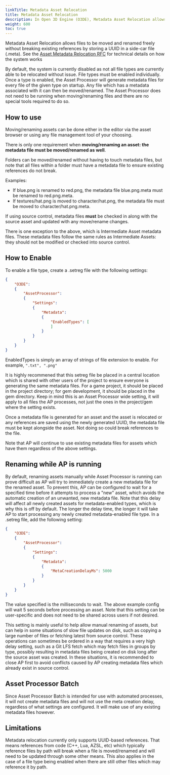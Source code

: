 ```yaml
---
linkTitle: Metadata Asset Relocation
title: Metadata Asset Relocation
description: In Open 3D Engine (O3DE), Metadata Asset Relocation allows files to be moved and renamed freely without breaking existing references by storing a UUID in a side-car file (.meta).
weight: 600
toc: true
---
```


Metadata Asset Relocation allows files to be moved and renamed freely without breaking existing references by storing a UUID in a side-car file (.meta).  See the [Asset Metadata Relocation RFC](https://github.com/o3de/sig-content/blob/main/rfcs/rfc-77-metadata-asset-relocation.md) for technical details on how the system works


By default, the system is currently disabled as not all file types are currently able to be relocated without issue.  File types must be enabled individually.  Once a type is enabled, the Asset Processor will generate metadata files for every file of the given type on startup.  Any file which has a metadata associated with it can then be moved/renamed.  The Asset Processor does not need to be running when moving/renaming files and there are no special tools required to do so.

## How to use
Moving/renaming assets can be done either in the editor via the asset browser or using any file management tool of your choosing.

There is only one requirement when **moving/renaming an asset: the metadata file must be moved/renamed as well**.

Folders can be moved/renamed without having to touch metadata files, but note that all files within a folder must have a metadata file to ensure existing references do not break.

Examples:

* If blue.png is renamed to red.png, the metadata file blue.png.meta must be renamed to red.png.meta.
* If textures/hat.png is moved to character/hat.png, the metadata file must be moved to character/hat.png.meta.


If using source control, metadata files **must** be checked in along with the source asset and updated with any move/rename changes.

There is one exception to the above, which is Intermediate Asset metadata files.  These metadata files follow the same rules as Intermediate Assets: they should not be modified or checked into source control.

## How to Enable
To enable a file type, create a .setreg file with the following settings:
```json
{
    "O3DE":
    {
        "AssetProcessor":
        {
            "Settings":
            {
                "Metadata":
                {
                    "EnabledTypes": [
                    ]
                }
            }
        }
    }
}
```
EnabledTypes is simply an array of strings of file extension to enable.  For example, `".txt", ".png"`

It is highly recommened that this setreg file be placed in a central location which is shared with other users of the project to ensure everyone is generating the same metadata files.  For a game project, it should be placed in the project directory; for gem development, it should be placed in the gem directory.  Keep in mind this is an Asset Processor wide setting, it will apply to all files the AP processes, not just the ones in the project/gem where the setting exists.

Once a metadata file is generated for an asset and the asset is relocated or any references are saved using the newly generated UUID, the metadata file must be kept alongside the asset.  Not doing so could break references to the file.

Note that AP will continue to use existing metadata files for assets which have them regardless of the above settings.

## Renaming while AP is running
By default, renaming assets manually while Asset Processor is running can prove difficult as AP will try to immediately create a new metadata file for the renamed asset.  To prevent this, AP can be configured to wait for a specified time before it attempts to process a "new" asset, which avoids the automatic creation of an unwanted, new metadata file.  Note that this delay will affect all newly created assets for metadata-enabled types, which is why this is off by default.  The longer the delay time, the longer it will take AP to start processing any newly created metadata-enabled file type.  In a .setreg file, add the following setting:
```json
{
    "O3DE":
    {
        "AssetProcessor":
        {
            "Settings":
            {
                "Metadata":
                {
                    "MetaCreationDelayMs": 5000
                }
            }
        }
    }
}
```
The value specified is the milliseconds to wait.  The above example config will wait 5 seconds before processing an asset.  Note that this setting can be user-specific and does not need to be shared across users if not desired.

This setting is mainly useful to help allow manual renaming of assets, but can help in some situations of slow file updates on disk, such as copying a large number of files or fetching latest from source control.  These operations can sometimes be ordered in a way that requires a very high delay setting, such as a Git LFS fetch which may fetch files in groups by type, possibly resulting in metadata files being created on disk long after the source asset was created.  In these situations, it is recommended to close AP first to avoid conflicts caused by AP creating metadata files which already exist in source control.

## Asset Processor Batch
Since Asset Processor Batch is intended for use with automated processes, it will not create metadata files and will not use the meta creation delay, regardless of what settings are configured.  It will make use of any existing metadata files however.

## Limitations
Metadata relocation currently only supports UUID-based references.  That means references from code (C++, Lua, AZSL, etc) which typically reference files by path will break when a file is moved/renamed and will need to be updated through some other means.  This also applies in the case of a file type being enabled when there are still other files which may reference it by path.